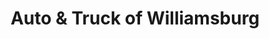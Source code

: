 ---
title: "Auto & Truck of Williamsburg"
url: /williamsburg/auto-and-truck-of-williamsburg/
shop: car repair
---